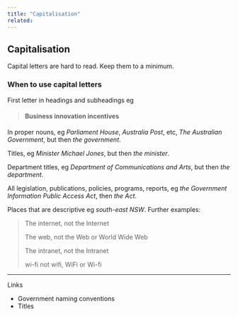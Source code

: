 ```yaml
---
title: "Capitalisation"
related:
---
```


## Capitalisation

Capital letters are hard to read. Keep them to a minimum.

### When to use capital letters

First letter in headings and subheadings eg

> #### Business innovation incentives

In proper nouns, eg *Parliament House*, *Australia Post*, etc, *The Australian Government*, but then *the government*.

Titles, eg *Minister Michael Jones*, but then *the minister*.

Department titles, eg *Department of Communications and Arts*, but then *the department*.

All legislation, publications, policies, programs, reports, eg *the Government Information Public Access Act*, then *the Act*.

Places that are descriptive eg *south-east NSW*. Further examples:

> The internet, not the Internet
>
> The web, not the Web or World Wide Web
>
> The intranet, not the Intranet
>
> wi-fi not wifi, WiFi or Wi-fi

---

Links

- Government naming conventions
- Titles
